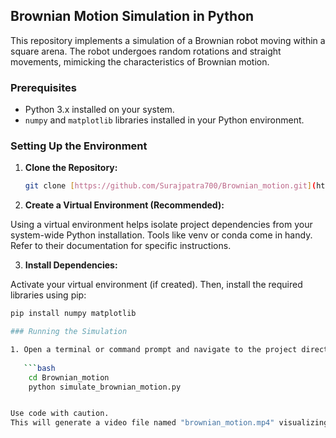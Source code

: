 ## Brownian Motion Simulation in Python

This repository implements a simulation of a Brownian robot moving within a square arena. The robot undergoes random rotations and straight movements, mimicking the characteristics of Brownian motion.

### Prerequisites

* Python 3.x installed on your system.
* `numpy` and `matplotlib` libraries installed in your Python environment.

### Setting Up the Environment

1. **Clone the Repository:**

   ```bash
   git clone [https://github.com/Surajpatra700/Brownian_motion.git](https://github.com/Surajpatra700/Brownian_motion.git)

2. **Create a Virtual Environment (Recommended):**

Using a virtual environment helps isolate project dependencies from your system-wide Python installation. Tools like venv or conda come in handy. Refer to their documentation for specific instructions.

3. **Install Dependencies:**

Activate your virtual environment (if created). Then, install the required libraries using pip:

```bash
pip install numpy matplotlib

### Running the Simulation

1. Open a terminal or command prompt and navigate to the project directory:
   
   ```bash
    cd Brownian_motion
    python simulate_brownian_motion.py


Use code with caution.
This will generate a video file named "brownian_motion.mp4" visualizing the robot's trajectory within the arena.
